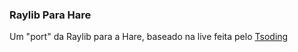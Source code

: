 ### Raylib Para Hare
Um "port" da Raylib para a Hare, baseado na live feita pelo
[Tsoding](https://www.youtube.com/watch?v=2E3E_Rh3mvw)
